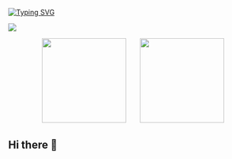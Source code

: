 [![Typing SVG](https://readme-typing-svg.herokuapp.com?font=Fira+Code&pause=1000&width=435&lines=I+am+Zhang+Ziyang;Nice+to+meet+you%EF%BC%81)](https://git.io/typing-svg)

![](https://raw.githubusercontent.com/zxyang3636/zxyang3636/main/dist/github-contribution-grid-snake.svg)

<div align="center">
<span>&emsp;&emsp;</span>
<img height="170px" src="https://github-readme-stats.vercel.app/api?username=zxyang3636" /><span>&emsp;&emsp;</span><img height="170px" src="https://github-readme-stats.vercel.app/api/top-langs/?username=zxyang3636&layout=compact&langs_count=8" />
<span>&emsp;&emsp;</span>
</div>

## Hi there 👋

<!--
**zxyang3636/zxyang3636** is a ✨ _special_ ✨ repository because its `README.md` (this file) appears on your GitHub profile.

Here are some ideas to get you started:

- 🔭 I’m currently working on ...
- 🌱 I’m currently learning ...
- 👯 I’m looking to collaborate on ...
- 🤔 I’m looking for help with ...
- 💬 Ask me about ...
- 📫 How to reach me: ...
- 😄 Pronouns: ...
- ⚡ Fun fact: ...
-->

